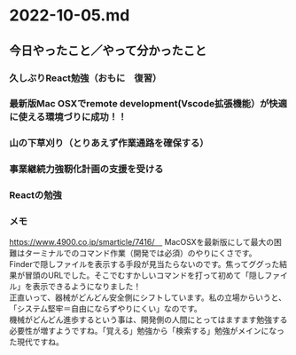 # 2022-10-05.md

## 今日やったこと／やって分かったこと

### 久しぶりReact勉強（おもに　復習）

### 最新版Mac OSXでremote development(Vscode拡張機能）が快適に使える環境づりに成功！！





### 山の下草刈り（とりあえず作業通路を確保する）




### 事業継続力強靭化計画の支援を受ける



### Reactの勉強



### メモ

https://www.4900.co.jp/smarticle/7416/　  MacOSXを最新版にして最大の困難はターミナルでのコマンド作業（開発では必須）のやりにくさです。  
Finderで隠しファイルを表示する手段が見当たらないのです。焦ってググった結果が冒頭のURLでした。そこでむすかしいコマンドを打って初めて「隠しファイル」を表示できるようになりました！  
正直いって、器械がどんどん安全側にシフトしています。私の立場からいうと、「システム堅牢＝自由にならずやりにくい」なのです。  
機械がどんどん進歩するという事は、開発側の人間にとってはますます勉強する必要性が増すようですね。「覚える」勉強から「検索する」勉強がメインになった現代ですね。




